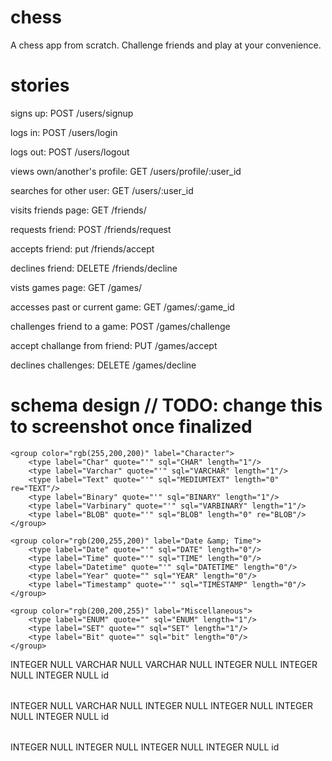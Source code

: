 # chess
A chess app from scratch. Challenge friends and play at your convenience.

# stories
signs up: POST
/users/signup

logs in: POST
/users/login

logs out: POST
/users/logout

views own/another's profile: GET
/users/profile/:user_id

searches for other user: GET
/users/:user_id

visits friends page: GET
/friends/

requests friend: POST
/friends/request

accepts friend: put
/friends/accept

declines friend: DELETE
/friends/decline

vists games page: GET
/games/

accesses past or current game: GET
/games/:game_id

challenges friend to a game: POST
/games/challenge

accept challange from friend: PUT
/games/accept

declines challenges: DELETE
/games/decline

# schema design // TODO: change this to screenshot once finalized
<?xml version="1.0" encoding="utf-8" ?>
<!-- SQL XML created by WWW SQL Designer, https://github.com/ondras/wwwsqldesigner/ -->
<!-- Active URL: http://ondras.zarovi.cz/sql/demo/?keyword=default -->
<sql>
<datatypes db="mysql">
    <group color="rgb(238,238,170)" label="Numeric">
        <type label="Integer" quote="" sql="INTEGER" length="0"/>
         <type label="TINYINT" quote="" sql="TINYINT" length="0"/>
         <type label="SMALLINT" quote="" sql="SMALLINT" length="0"/>
         <type label="MEDIUMINT" quote="" sql="MEDIUMINT" length="0"/>
         <type label="INT" quote="" sql="INT" length="0"/>
        <type label="BIGINT" quote="" sql="BIGINT" length="0"/>
        <type label="Decimal" quote="" sql="DECIMAL" length="1" re="DEC"/>
        <type label="Single precision" quote="" sql="FLOAT" length="0"/>
        <type label="Double precision" quote="" sql="DOUBLE" length="0" re="DOUBLE"/>
    </group>

    <group color="rgb(255,200,200)" label="Character">
        <type label="Char" quote="'" sql="CHAR" length="1"/>
        <type label="Varchar" quote="'" sql="VARCHAR" length="1"/>
        <type label="Text" quote="'" sql="MEDIUMTEXT" length="0" re="TEXT"/>
        <type label="Binary" quote="'" sql="BINARY" length="1"/>
        <type label="Varbinary" quote="'" sql="VARBINARY" length="1"/>
        <type label="BLOB" quote="'" sql="BLOB" length="0" re="BLOB"/>
    </group>

    <group color="rgb(200,255,200)" label="Date &amp; Time">
        <type label="Date" quote="'" sql="DATE" length="0"/>
        <type label="Time" quote="'" sql="TIME" length="0"/>
        <type label="Datetime" quote="'" sql="DATETIME" length="0"/>
        <type label="Year" quote="" sql="YEAR" length="0"/>
        <type label="Timestamp" quote="'" sql="TIMESTAMP" length="0"/>
    </group>
    
    <group color="rgb(200,200,255)" label="Miscellaneous">
        <type label="ENUM" quote="" sql="ENUM" length="1"/>
        <type label="SET" quote="" sql="SET" length="1"/>
        <type label="Bit" quote="" sql="bit" length="0"/>
    </group>
</datatypes><table x="556" y="133" name="Users">
<row name="id" null="1" autoincrement="1">
<datatype>INTEGER</datatype>
<default>NULL</default></row>
<row name="username" null="1" autoincrement="0">
<datatype>VARCHAR</datatype>
<default>NULL</default></row>
<row name="password" null="1" autoincrement="0">
<datatype>VARCHAR</datatype>
<default>NULL</default></row>
<row name="wins" null="1" autoincrement="0">
<datatype>INTEGER</datatype>
<default>NULL</default></row>
<row name="losses" null="1" autoincrement="0">
<datatype>INTEGER</datatype>
<default>NULL</default></row>
<row name="draws" null="1" autoincrement="0">
<datatype>INTEGER</datatype>
<default>NULL</default></row>
<key type="PRIMARY" name="">
<part>id</part>
</key>
</table>
<table x="830" y="165" name="Games">
<row name="id" null="1" autoincrement="1">
<datatype>INTEGER</datatype>
<default>NULL</default></row>
<row name="current_position" null="1" autoincrement="0">
<datatype>VARCHAR</datatype>
<default>NULL</default></row>
<row name="move_history" null="1" autoincrement="0">
<datatype>INTEGER</datatype>
<default>NULL</default></row>
<row name="id_white" null="1" autoincrement="0">
<datatype>INTEGER</datatype>
<default>NULL</default><relation table="Users" row="id" />
</row>
<row name="id_black" null="1" autoincrement="0">
<datatype>INTEGER</datatype>
<default>NULL</default><relation table="Users" row="id" />
</row>
<row name="accepted" null="1" autoincrement="0">
<datatype>INTEGER</datatype>
<default>NULL</default></row>
<key type="PRIMARY" name="">
<part>id</part>
</key>
</table>
<table x="287" y="197" name="friends">
<row name="id" null="1" autoincrement="1">
<datatype>INTEGER</datatype>
<default>NULL</default></row>
<row name="id_user1" null="1" autoincrement="0">
<datatype>INTEGER</datatype>
<default>NULL</default><relation table="Users" row="id" />
</row>
<row name="id_user2" null="1" autoincrement="0">
<datatype>INTEGER</datatype>
<default>NULL</default><relation table="Users" row="id" />
</row>
<row name="accepted" null="1" autoincrement="0">
<datatype>INTEGER</datatype>
<default>NULL</default></row>
<key type="PRIMARY" name="">
<part>id</part>
</key>
</table>
</sql>